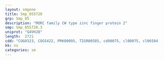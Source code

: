 ```yaml
---
layout: smgene
title: Smp_055720
grp: Smp_05
description: "MORC family CW type zinc finger protein 2"
smp: Smp_055720.3
uniprot: "G4VHJ8"
length:  2721
cdd: "COG0323, COG5422, PRK00095, TIGR00585, cd00075, cl00075, cl06504, pfam05956, pfam07496, pfam13589, smart00387"
kk: ns
categories: sm
---
```

